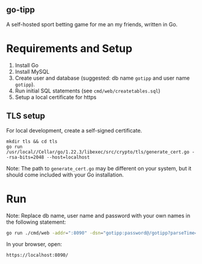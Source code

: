 ## go-tipp

A self-hosted sport betting game for me an my friends, written in Go.

# Requirements and Setup

1. Install Go
2. Install MySQL
3. Create user and database (suggested: db name `gotipp` and user name `gotipp`).
4. Run initial SQL statements (see `cmd/web/createtables.sql`)
5. Setup a local certificate for https

## TLS setup

For local development, create a self-signed certificate.

```
mkdir tls && cd tls
go run /usr/local//Cellar/go/1.22.3/libexec/src/crypto/tls/generate_cert.go --rsa-bits=2048 --host=localhost
```

Note: The path to `generate_cert.go` may be different on your system, but it should come included with your Go installation.

# Run

Note: Replace db name, user name and password with your own names in the following statement:

```sh
go run ./cmd/web -addr=":8090" -dsn="gotipp:password@/gotipp?parseTime=true"
```

In your browser, open:

```
https://localhost:8090/
```
